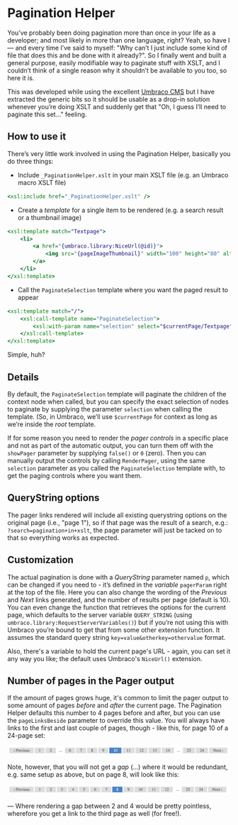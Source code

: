 # Pagination Helper

You&#8217;ve probably been doing pagination more than once in your life as a developer; and most likely in
more than one language, right? Yeah, so have I &#8212; and every time I&#8217;ve said to myself: "Why can&#8217;t
I just include some kind of file that does this and be done with it already?".
So I finally went and built a general purpose, easily modifiable way to paginate stuff with XSLT, and I couldn&#8217;t
think of a single reason why it shouldn&#8217;t be available to you too, so here it is. 

This was developed while using the excellent [Umbraco CMS](http://umbraco.com) but I have extracted the generic bits so
it should be usable as a drop-in solution whenever you&#8217;re doing XSLT and suddenly get that "Oh, I guess I&#8217;ll need
to paginate this set..." feeling.

## How to use it

There&#8217;s very little work involved in using the Pagination Helper, basically you do three things:

* Include `_PaginationHelper.xslt` in your main XSLT file (e.g. an Umbraco macro XSLT file)

```xslt
<xsl:include href="_PaginationHelper.xslt" />
```

* Create a *template* for a single item to be rendered (e.g. a search result or a thumbnail image)

```xslt
<xsl:template match="Textpage">
	<li>
		<a href="{umbraco.library:NiceUrl(@id)}">
			<img src="{pageImageThumbnail}" width="100" height="80" alt="{@nodeName}" />
		</a>
	</li>
</xsl:template>
```

* Call the `PaginateSelection` template where you want the paged result to appear 

```xslt
<xsl:template match="/">
	<xsl:call-template name="PaginateSelection">
		<xsl:with-param name="selection" select="$currentPage/Textpage" />
	</xsl:call-template>
</xsl:template>
```

Simple, huh?

## Details

By default, the `PaginateSelection` template will paginate the children of the context node when called, but you can
specify the exact selection of nodes to paginate by supplying the parameter `selection` when calling the template.
(So, in Umbraco, we&#8217;ll use `$currentPage` for context as long as we&#8217;re inside the *root* template.

If for some reason you need to render the *pager controls* in a specific place and not as part of the automatic
output, you can turn them off with the `showPager` parameter by supplying `false()` or `0` (zero). Then you
can manually output the controls by calling `RenderPager`, using the same `selection` parameter as you called the
`PaginateSelection` template with, to get the paging controls where you want them.

## QueryString options

The pager links rendered will include all existing querystring options on the original page (i.e., "page 1"), so if
that page was the result of a search, e.g.: `?search=pagination+in+xslt`, the page parameter will just be tacked on to that
so everything works as expected.

## Customization

The actual pagination is done with a *QueryString* parameter named `p`, which can be changed if you need to - it&#8217;s
defined in the *variable* `pagerParam` right at the top of the file. Here you can also change the wording of the
*Previous* and *Next* links generated, and the number of results per page (default is 10). You can even change the function that
retrieves the options for the current page, which defaults to the server variable `QUERY_STRING`
(using `umbraco.library:RequestServerVariables()`)  but if you&#8217;re not using this with Umbraco you&#8217;re bound to
get that from some other extension function. It assumes the standard query string `key=value&otherkey=othervalue` format.

Also, there's a variable to hold the current page's URL - again, you can set it any way you like; the default uses Umbraco's
`NiceUrl()` extension.

## Number of pages in the Pager output

If the amount of pages grows huge, it's common to limit the pager output to some amount of pages *before* and *after* the current page.
The Pagination Helper defaults this number to 4 pages before and after, but you can use the `pageLinksBeside` parameter to
override this value. You will always have links to the first and last couple of pages, though - like this, for page 10 of a 24-page set:

<img src="pagination-10.png" alt="Sample pager at page 10" title="Sample pager at page 10 with 4 page links before and after" width="885" />

Note, however, that you will not get a *gap* (...) where it would be redundant, e.g. same setup as above, but on page 8, will look
like this:

<img src="pagination-8.png" alt="Sample pager at page 8" title="Sample pager at page 8" width="885" />

— Where rendering a gap between 2 and 4 would be pretty pointless, wherefore you get a link to the third page as well (for free!).



